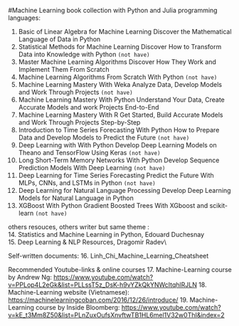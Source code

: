 #Machine Learning book collection with Python and Julia programming languages: 

1. Basic of Linear Algebra for Machine Learning
Discover the Mathematical Language of Data in Python 
2. Statistical Methods for Machine Learning
Discover How to Transform Data into Knowledge with Python `(not have)`
3. Master Machine Learning Algorithms
Discover How They Work and Implement Them From Scratch
4. Machine Learning Algorithms From Scratch
With Python `(not have)`
5. Machine Learning Mastery With Weka
Analyze Data, Develop Models and Work Through Projects `(not have)`
6. Machine Learning Mastery With Python
Understand Your Data, Create Accurate Models and work Projects End-to-End
7. Machine Learning Mastery With R
Get Started, Build Accurate Models and Work Through Projects Step-by-Step
8. Introduction to Time Series Forecasting With Python
How to Prepare Data and Develop Models to Predict the Future `(not have)`
9. Deep Learning with With Python
Develop Deep Learning Models on Theano and TensorFlow Using Keras `(not have)`
10. Long Short-Term Memory Networks With Python
Develop Sequence Prediction Models With Deep Learning `(not have)`
11. Deep Learning for Time Series Forecasting
Predict the Future With MLPs, CNNs, and LSTMs in Python `(not have)`
12. Deep Learning for Natural Language Processing
Develop Deep Learning Models for Natural Language in Python
13. XGBoost With Python
Gradient Boosted Trees With XGboost and scikit-learn `(not have)`

others resouces, others writer but same theme :\
14. Statistics and Machine Learning in Python, Edouard Duchesnay\
15. Deep Learning & NLP Resources, Dragomir Radev\

Self-written documents: 
16. Linh_Chi_Machine_Learning_Cheatsheet

Recommended Youtube-links & online courses
17. Machine-Learning course by Andrew Ng: https://www.youtube.com/watch?v=PPLop4L2eGk&list=PLLssT5z_DsK-h9vYZkQkYNWcItqhlRJLN
18. Machine-Learning website (Vietnamese): https://machinelearningcoban.com/2016/12/26/introduce/
19. Machine-Learning course by Inside Bloomberg: https://www.youtube.com/watch?v=kE_t3Mm8Z50&list=PLnZuxOufsXnvftwTB1HL6mel1V32w0ThI&index=2
